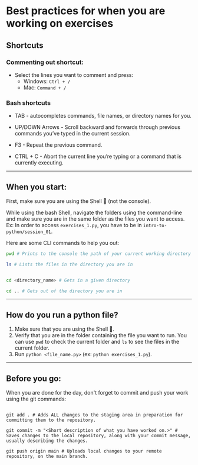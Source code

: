 # Best practices for when you are working on exercises

## Shortcuts

### Commenting out shortcut:
- Select the lines you want to comment and press:
    - Windows: ```Ctrl + / ```
    - Mac: ```Command + /```


### Bash shortcuts
- TAB - autocompletes commands, file names, or directory names for you​.

- UP/DOWN Arrows - Scroll backward and forwards through previous commands you’ve typed in the current session. ​

- F3 - Repeat the previous command​.

- CTRL + C -  Abort the current line you’re typing or a command that is currently executing​.


---


## When you start:
First, make sure you are using the Shell 🐚 (not the console). 

While using the bash Shell, navigate the folders using the command-line and make sure you are in the same folder as the files you want to access. Ex: In order to access `exercises_1.py`, you have to be in `intro-to-python/session_01`.

Here are some CLI commands to help you out:

```bash
pwd # Prints to the console the path of your current working directory

ls # Lists the files in the directory you are in


cd <directory_name> # Gets in a given directory

cd .. # Gets out of the directory you are in

```

---

## How do you run a python file?
1. Make sure that you are using the Shell 🐚.
1. Verify that you are in the folder containing the file you want to run. You can use `pwd` to check the current folder and `ls` to see the files in the current folder.
2. Run `python <file_name.py>` (ex: `python exercises_1.py`).

---

## Before you go:

When you are done for the day, don't forget to commit and push your work using the git commands:

```shell

git add . # Adds ALL changes to the staging area in preparation for committing them to the repository.​

git commit -m "<Short description of what you have worked on.>" #  Saves changes to the local repository, along with your commit message, usually describing the changes.

git push origin main # Uploads local changes to your remote repository, on the main branch.
```